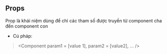 ## Props
Prop là khái niệm dùng để chỉ các tham số được truyền từ component cha đến component con
- Cú pháp:
> \<Component param1 = [value 1], param2 = [value2], ... />
